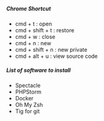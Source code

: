 ##### Chrome Shortcut
 
- cmd + t : open 
- cmd + shift + t : restore
- cmd + w : close 
- cmd + n : new
- cmd + shift + n : new private 
- cmd + alt + u : view source code

##### List of software to install
- Spectacle
- PHPStorm
- Docker
- Oh My Zsh
- Tig for git
